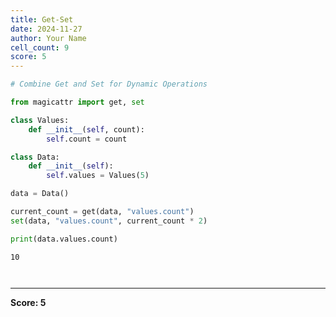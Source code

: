```yaml
---
title: Get-Set
date: 2024-11-27
author: Your Name
cell_count: 9
score: 5
---
```


```python
# Combine Get and Set for Dynamic Operations
```


```python
from magicattr import get, set

```


```python
class Values:
    def __init__(self, count):
        self.count = count
```


```python
class Data:
    def __init__(self):
        self.values = Values(5)
```


```python
data = Data()
```


```python
current_count = get(data, "values.count")
set(data, "values.count", current_count * 2)
```


```python
print(data.values.count)
```

    10



```python

```


```python

```


---
**Score: 5**

